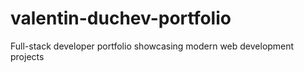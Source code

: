 # valentin-duchev-portfolio
Full-stack developer portfolio showcasing modern web development projects
